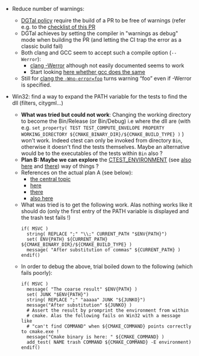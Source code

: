  * Reduce number of warnings:
   * [DGTal policy](https://github.com/DGtal-team/DGtal/pull/1182) require the build of a PR to be free of warnings (refer e.g. to the [checklist of this PR](http://stackoverflow.com/questions/15500143/clang-promoting-all-warnings-to-errors-except-for)
   * DGTal achieves by setting the compiler in "warnings as debug" mode when building the PR (and letting the CI trap the error as a classic build fail)
   * Both clang and GCC seem to accept such a compile option (`--Werror`):
     * [clang -Werror](http://stackoverflow.com/questions/15500143/clang-promoting-all-warnings-to-errors-except-for) although not easily documented seems to work
     * Start looking [here whether gcc does the same](http://stackoverflow.com/questions/8466295/gcc-and-clang-warnings-errors-flags)
   * Still for [clang the `-Wno-error=foo`](http://stackoverflow.com/questions/15500143/clang-promoting-all-warnings-to-errors-except-for) turns warning “foo” even if -Werror is specified.   

 * Win32: find a way to expand the PATH variable for the tests to find the dll (filters, citygml...)
   * **What was tried but could not work**: Changing the working directory to become the Bin/Release (or Bin/Debug) i.e where the dll are (with e.g. `set_property( TEST TEST_COMPUTE_ENVELOPE PROPERTY WORKING_DIRECTORY ${CMAKE_BINARY_DIR}/${CMAKE_BUILD_TYPE} )` ) won't work. Indeed ctest can only be invoked from directory `Bin`, otherwise it doesn't find the tests themselves. Maybe an alternative would be to the executables of the tests within `Bin` also ?
   * **Plan B: Maybe we can explore** the
     [CTEST_ENVIRONMENT](http://public.kitware.com/pipermail/cmake/2009-September/031899.html) (see [also here](https://cmake.org/Wiki/CMake_Scripting_Of_CTest#More_Settings) and [there](https://cmake.org/pipermail/cmake/2008-February/019989.html)) way of things ?
   * References on the actual plan A (see below):
      * [the central topic](http://www.mail-archive.com/cmake@cmake.org/msg21493.html)
      * [here](https://cmake.org/Bug/view.php?id=15927)
      * [there](https://cmake.org/pipermail/cmake/2012-October/052423.html)
      * [also here](https://cmake.org/pipermail/cmake-developers/2013-June/019217.html)
   * What was tried is to get the following work. Alas nothing works like it should do (only the first entry of the PATH variable is displayed and the trash test fails !)
     ```
     if( MSVC )
       string( REPLACE ";" "\\;" CURRENT_PATH "$ENV{PATH}")
       set( ENV{PATH} ${CURRENT_PATH} ${CMAKE_BINARY_DIR}/${CMAKE_BUILD_TYPE} )
       message( "After substitution of commas" ${CURRENT_PATH} )
     endif()
     ```
   * In order to debug the above, trial boiled down to the following (which fails poorly):
     ```
     if( MSVC )
       message( "The coarse result" $ENV{PATH} )
       set( JUNK "$ENV{PATH}")
       string( REPLACE ";" "aaaaa" JUNK "${JUNKO}")
       message("After substitution" ${JUNKO} )
       # Assert the result by promprint the environment from within
	   # cmake. Alas the following fails on Win32 with a message like
	   # "can't find COMMAND" when ${CMAKE_COMMAND} points correctly to cmake.exe !
       message("Cmake binary is here: " ${CMAKE_COMMAND} )
       add_test( NAME trash COMMAND ${CMAKE_COMMAND} -E environment)
     endif()
     ```
   

